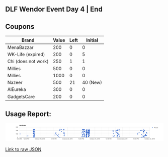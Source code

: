 ## DLF Wendor Event Day 4 | End

## Coupons

| Brand | Value | Left | Initial |
| ---- | ---- | ---- | --- |
| MenaBazzar | 200 | 0 | 0 |
| WK-Life (expired) | 200 | 0 | 5 |
| Chi (does not work)   | 250  | 1| 1 |
|   Millies   |   500 |   0  |   0   |
|   Millies | 1000  |   0  | 0 |
| Nazeer    | 500   |   21  |   40 (New)   |
|   AlEureka    |   300 | 0 | 0|
| GadgetsCare   |   200 |   0   | 0 |


## Usage Report:
![Posts ScatterPlot](./posts.png)


[Link to raw JSON](https://raw.githubusercontent.com/karx/wendorEvents-bridge/kaaro/report-timescatter/allPost_RAW.json?token=AB3WVWWA2K4SNTVQ63B6XSK5VYRK4)
